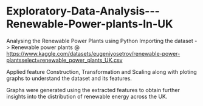 # Exploratory-Data-Analysis---Renewable-Power-plants-In-UK
Analysing the Renewable Power Plants using Python
Importing the dataset -> Renewable power plants @ 
https://www.kaggle.com/datasets/eugeniyosetrov/renewable-power-plantsselect=renewable_power_plants_UK.csv 

Applied feature Construction, Transformation and Scaling along with ploting graphs to understand the dataset and its features.

Graphs were generated using the extracted features to obtain further insights into the distribution of renewable energy across the UK.
